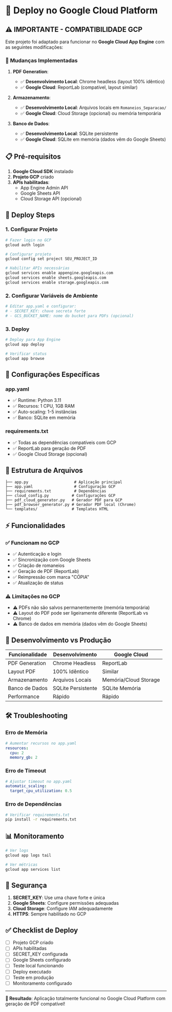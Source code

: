 # 🚀 Deploy no Google Cloud Platform

## ⚠️ **IMPORTANTE - COMPATIBILIDADE GCP**

Este projeto foi adaptado para funcionar no **Google Cloud App Engine** com as seguintes modificações:

### 🔧 **Mudanças Implementadas**

1. **PDF Generation**: 
   - ✅ **Desenvolvimento Local**: Chrome headless (layout 100% idêntico)
   - ✅ **Google Cloud**: ReportLab (compatível, layout similar)

2. **Armazenamento**:
   - ✅ **Desenvolvimento Local**: Arquivos locais em `Romaneios_Separacao/`
   - ✅ **Google Cloud**: Cloud Storage (opcional) ou memória temporária

3. **Banco de Dados**:
   - ✅ **Desenvolvimento Local**: SQLite persistente
   - ✅ **Google Cloud**: SQLite em memória (dados vêm do Google Sheets)

## 📋 **Pré-requisitos**

1. **Google Cloud SDK** instalado
2. **Projeto GCP** criado
3. **APIs habilitadas**:
   - App Engine Admin API
   - Google Sheets API
   - Cloud Storage API (opcional)

## 🚀 **Deploy Steps**

### 1. **Configurar Projeto**
```bash
# Fazer login no GCP
gcloud auth login

# Configurar projeto
gcloud config set project SEU_PROJECT_ID

# Habilitar APIs necessárias
gcloud services enable appengine.googleapis.com
gcloud services enable sheets.googleapis.com
gcloud services enable storage.googleapis.com
```

### 2. **Configurar Variáveis de Ambiente**
```bash
# Editar app.yaml e configurar:
# - SECRET_KEY: chave secreta forte
# - GCS_BUCKET_NAME: nome do bucket para PDFs (opcional)
```

### 3. **Deploy**
```bash
# Deploy para App Engine
gcloud app deploy

# Verificar status
gcloud app browse
```

## 🔧 **Configurações Específicas**

### **app.yaml**
- ✅ Runtime: Python 3.11
- ✅ Recursos: 1 CPU, 1GB RAM
- ✅ Auto-scaling: 1-5 instâncias
- ✅ Banco: SQLite em memória

### **requirements.txt**
- ✅ Todas as dependências compatíveis com GCP
- ✅ ReportLab para geração de PDF
- ✅ Google Cloud Storage (opcional)

## 📁 **Estrutura de Arquivos**

```
├── app.py                    # Aplicação principal
├── app.yaml                  # Configuração GCP
├── requirements.txt          # Dependências
├── cloud_config.py          # Configurações GCP
├── pdf_cloud_generator.py   # Gerador PDF para GCP
├── pdf_browser_generator.py # Gerador PDF local (Chrome)
└── templates/               # Templates HTML
```

## ⚡ **Funcionalidades**

### ✅ **Funcionam no GCP**
- ✅ Autenticação e login
- ✅ Sincronização com Google Sheets
- ✅ Criação de romaneios
- ✅ Geração de PDF (ReportLab)
- ✅ Reimpressão com marca "CÓPIA"
- ✅ Atualização de status

### ⚠️ **Limitações no GCP**
- ⚠️ PDFs não são salvos permanentemente (memória temporária)
- ⚠️ Layout do PDF pode ser ligeiramente diferente (ReportLab vs Chrome)
- ⚠️ Banco de dados em memória (dados vêm do Google Sheets)

## 🔄 **Desenvolvimento vs Produção**

| Funcionalidade | Desenvolvimento | Google Cloud |
|----------------|-----------------|--------------|
| PDF Generation | Chrome Headless | ReportLab |
| Layout PDF | 100% Idêntico | Similar |
| Armazenamento | Arquivos Locais | Memória/Cloud Storage |
| Banco de Dados | SQLite Persistente | SQLite Memória |
| Performance | Rápido | Rápido |

## 🛠️ **Troubleshooting**

### **Erro de Memória**
```yaml
# Aumentar recursos no app.yaml
resources:
  cpu: 2
  memory_gb: 2
```

### **Erro de Timeout**
```yaml
# Ajustar timeout no app.yaml
automatic_scaling:
  target_cpu_utilization: 0.5
```

### **Erro de Dependências**
```bash
# Verificar requirements.txt
pip install -r requirements.txt
```

## 📊 **Monitoramento**

```bash
# Ver logs
gcloud app logs tail

# Ver métricas
gcloud app services list
```

## 🔐 **Segurança**

1. **SECRET_KEY**: Use uma chave forte e única
2. **Google Sheets**: Configure permissões adequadas
3. **Cloud Storage**: Configure IAM adequadamente
4. **HTTPS**: Sempre habilitado no GCP

## ✅ **Checklist de Deploy**

- [ ] Projeto GCP criado
- [ ] APIs habilitadas
- [ ] SECRET_KEY configurada
- [ ] Google Sheets configurado
- [ ] Teste local funcionando
- [ ] Deploy executado
- [ ] Teste em produção
- [ ] Monitoramento configurado

---

**🎯 Resultado**: Aplicação totalmente funcional no Google Cloud Platform com geração de PDF compatível!


